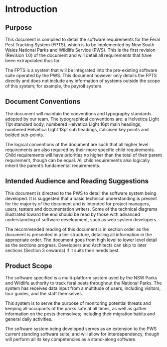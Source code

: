 # Introduction

## Purpose

This document is compiled to detail the software requirements for the Feral Pest Tracking System (FPTS), which is to be implemented by New South Wales National Parks and Wildlife Service (PWS). This is the first revision (Revision 1.0) of the 		document and will detail all requirements that have been extrapolated thus far.

The FPTS is a system that will be integrated into the pre-existing software suite operated by the PWS. This document however only details the FPTS directly and does not include any information of systems outside the scope of this system; for example, the payroll system.

## Document Conventions

The document will maintain the conventions and typography standards adopted by our team. The typographical conventions are: a Helvetica Light 11pt standard body, numbered Helvetica Light 16pt main headings, numbered Helvetica Light 13pt sub headings, italicised key points and bolded sub-points.

The logical conventions of the document are such that all higher level requirements are also required by their more specific child requirements. Child requirements will have priorities no higher than the total of their parent requirement, though can be equal. All child requirements also logically inherit the parent’s fundamental requirements.

## Intended Audience and Reading Suggestions

This document is directed to the PWS to detail the software system being developed. It is suggested that a basic technical understanding is present for the majority of the document and is intended for project managers, users, testers and documentation writers. Some of the technical diagrams illustrated toward the end should be read by those with advanced understanding of software development, such as web system developers.

The recommended reading of this document is in section order as the document is presented in a tier structure, detailing all information in the appropriate order. The document goes from high level to lower level detail as the sections progress. Developers and Architects can skip to later sections (Section 3 onwards) if it suits their needs best.

## Product Scope

The software specified is a multi-platform system used by the NSW Parks and Wildlife authority to track feral pests throughout the National Parks. The system has receives data input from a multitude of users; including visitors, tour guides, and the staff themselves.

This system is to serve the purpose of monitoring potential threats and keeping all occupants of the parks safe at all times, as well as gather information on the pests themselves; including their migration habits and general daily activities.

The software system being developed serves as an extension to the PWS current standing software suite, and will allow for interdependency, though will perform all its key competencies as a stand-along software.